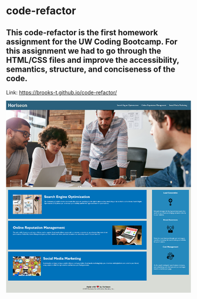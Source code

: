 # code-refactor

## This code-refactor is the first homework assignment for the UW Coding Bootcamp. For this assignment we had to go through the HTML/CSS files and improve the accessibility, semantics, structure, and conciseness of the code.


Link: https://brooks-t.github.io/code-refactor/


![This an image of the Horiseon page that I refactored. It looks exactly the same as the the original version which needed code improvements.](./assets/images/code-refactor-horiseon.png)

